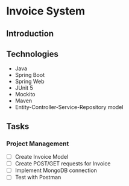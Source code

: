 # Invoice System

## Introduction

## Technologies
- Java
- Spring Boot
- Spring Web
- JUnit 5
- Mockito
- Maven
- Entity-Controller-Service-Repository model


## Tasks
### Project Management
- [ ] Create Invoice Model
- [ ] Create POST/GET requests for Invoice
- [ ] Implement MongoDB connection
- [ ] Test with Postman
